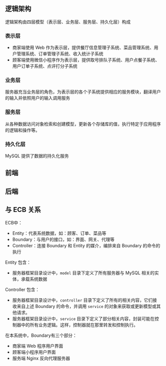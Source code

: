 ## 逻辑架构

逻辑架构由四层模型（表示层、业务层、服务层、持久化层）构成

### 表示层

- 商家端使用 Web 作为表示层，提供餐厅信息管理子系统、菜品管理系统、用户管理系统、订单管理子系统、收入统计子系统
- 顾客端使用微信小程序作为表示层，提供取号排队子系统、用户点餐子系统、用户订单子系统、点评打分子系统

### 业务层

服务器充当业务层的角色，为表示层的各个子系统提供相应的服务模块，翻译用户的输入并依照用户的输入调用服务

### 服务层

从各种数据访问对象检索和创建模型，更新各个存储库的值，执行特定于应用程序的逻辑和操作等。

### 持久化层

MySQL 提供了数据的持久化服务

## 前端

## 后端

## 与 ECB 关系

ECB中：

- Entity：代表系统数据，如：顾客、订单、菜品等
- Boundary：与用户的接口，如：界面、网关、代理等
- Controller：连接 Boundary 和 Entity 的媒介，编排来自 Boundary 的命令的执行

Entity 包含：

- 服务器框架目录设计中，`model` 目录下定义了所有服务器与 MySQL 相关的实体，承载系统数据

Controller 包含：

- 服务器框架目录设计中，`controller` 目录下定义了所有的相关内容，它们接收来自上述 Boundary 的命令，并调用 `service` 的对象来获取或更新模型或其他请求。
- 服务器框架目录设计中，`service` 目录下定义了部分相关内容，封装可能在控制器中的所有业务逻辑。这样，控制器就在那里转发和控制执行。

在本系统中，Boundary有三个部分：

- 商家端 Web 程序用户界面
- 顾客端小程序用户界面
- 服务端 Nginx 反向代理服务器
